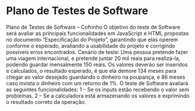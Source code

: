 # Plano de Testes de Software

Plano de Testes de Software – Cofrinho 
O objetivo do teste de Software será avaliar as principais funcionalidades em JavaScript e HTML propostas no documento “Especificação do Projeto”, garantindo que elas operem conforme o esperado, avaliando a usabilidade do projeto e corrigindo possíveis erros encontrados.
Cenário de teste: Uma pessoa pretende fazer uma viagem internacional, e pretende juntar 20 mil reais para realizá-la, podendo guardar mensalmente 150 reais. 
Os valores deverão ser inseridos e calculados, o resultado esperado, é que ela demore 134 meses para chegar ao valor desejado guardando o dinheiro na poupança, e 86 meses caso invista o dinheiro com um retorno de 1%.
O teste de Software avaliará as seguintes funcionalidades: 
1 – Se os inputs estão recebendo o valor sem problemas.
2 – Se a calculadora está armazenando os valores e exprimindo o resultado correto da operação.

 

